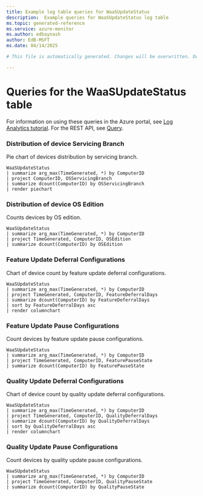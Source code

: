 ```yaml
---
title: Example log table queries for WaaSUpdateStatus
description:  Example queries for WaaSUpdateStatus log table
ms.topic: generated-reference
ms.service: azure-monitor
ms.author: edbaynash
author: EdB-MSFT
ms.date: 04/14/2025

# This file is automatically generated. Changes will be overwritten. Do not change this file directly. 

---
```


# Queries for the WaaSUpdateStatus table

For information on using these queries in the Azure portal, see [Log Analytics tutorial](/azure/azure-monitor/logs/log-analytics-tutorial). For the REST API, see [Query](/azure/azure-monitor/logs/api/overview).


### Distribution of device Servicing Branch  


Pie chart of devices distribution by servicing branch.  

```query
WaaSUpdateStatus
| summarize arg_max(TimeGenerated, *) by ComputerID
| project ComputerID, OSServicingBranch
| summarize dcount(ComputerID) by OSServicingBranch
| render piechart
```



### Distribution of device OS Edition  


Counts devices by OS edition.  

```query
WaaSUpdateStatus
| summarize arg_max(TimeGenerated, *) by ComputerID
| project TimeGenerated, ComputerID, OSEdition
| summarize dcount(ComputerID) by OSEdition
```



### Feature Update Deferral Configurations  


Chart of device count by feature update deferral configurations.  

```query
WaaSUpdateStatus
| summarize arg_max(TimeGenerated, *) by ComputerID
| project TimeGenerated, ComputerID, FeatureDeferralDays
| summarize dcount(ComputerID) by FeatureDeferralDays
| sort by FeatureDeferralDays asc
| render columnchart
```



### Feature Update Pause Configurations  


Count devices by feature update pause configurations.  

```query
WaaSUpdateStatus
| summarize arg_max(TimeGenerated, *) by ComputerID
| project TimeGenerated, ComputerID, FeaturePauseState
| summarize dcount(ComputerID) by FeaturePauseState
```



### Quality Update Deferral Configurations  


Chart of device count by quality update deferral configurations.  

```query
WaaSUpdateStatus
| summarize arg_max(TimeGenerated, *) by ComputerID
| project TimeGenerated, ComputerID, QualityDeferralDays
| summarize dcount(ComputerID) by QualityDeferralDays
| sort by QualityDeferralDays asc
| render columnchart
```



### Quality Update Pause Configurations  


Count devices by quality update pause configurations.  

```query
WaaSUpdateStatus
| summarize arg_max(TimeGenerated, *) by ComputerID
| project TimeGenerated, ComputerID, QualityPauseState
| summarize dcount(ComputerID) by QualityPauseState
```

